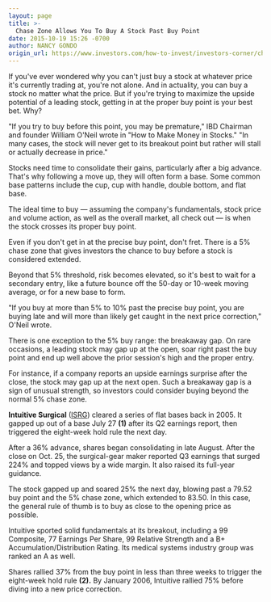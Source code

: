 ```yaml
---
layout: page
title: >-
  Chase Zone Allows You To Buy A Stock Past Buy Point
date: 2015-10-19 15:26 -0700
author: NANCY GONDO
origin_url: https://www.investors.com/how-to-invest/investors-corner/chase-zone-allows-buy-past-entry
---
```





If you've ever wondered why you can't just buy a stock at whatever price it's currently trading at, you're not alone. And in actuality, you can buy a stock no matter what the price. But if you're trying to maximize the upside potential of a leading stock, getting in at the proper buy point is your best bet. Why?


"If you try to buy before this point, you may be premature," IBD Chairman and founder William O'Neil wrote in "How to Make Money in Stocks." "In many cases, the stock will never get to its breakout point but rather will stall or actually decrease in price."


Stocks need time to consolidate their gains, particularly after a big advance. That's why following a move up, they will often form a base. Some common base patterns include the cup, cup with handle, double bottom, and flat base.


The ideal time to buy — assuming the company's fundamentals, stock price and volume action, as well as the overall market, all check out — is when the stock crosses its proper buy point.


Even if you don't get in at the precise buy point, don't fret. There is a 5% chase zone that gives investors the chance to buy before a stock is considered extended.


Beyond that 5% threshold, risk becomes elevated, so it's best to wait for a secondary entry, like a future bounce off the 50-day or 10-week moving average, or for a new base to form.


"If you buy at more than 5% to 10% past the precise buy point, you are buying late and will more than likely get caught in the next price correction," O'Neil wrote.


There is one exception to the 5% buy range: the breakaway gap. On rare occasions, a leading stock may gap up at the open, soar right past the buy point and end up well above the prior session's high and the proper entry.


For instance, if a company reports an upside earnings surprise after the close, the stock may gap up at the next open. Such a breakaway gap is a sign of unusual strength, so investors could consider buying beyond the normal 5% chase zone.


**Intuitive Surgical** ([ISRG](https://research.investors.com/quote.aspx?symbol=ISRG)) cleared a series of flat bases back in 2005. It gapped up out of a base July 27 **(**1)**** after its Q2 earnings report, then triggered the eight-week hold rule the next day.


After a 36% advance, shares began consolidating in late August. After the close on Oct. 25, the surgical-gear maker reported Q3 earnings that surged 224% and topped views by a wide margin. It also raised its full-year guidance.


The stock gapped up and soared 25% the next day, blowing past a 79.52 buy point and the 5% chase zone, which extended to 83.50. In this case, the general rule of thumb is to buy as close to the opening price as possible.


Intuitive sported solid fundamentals at its breakout, including a 99 Composite, 77 Earnings Per Share, 99 Relative Strength and a B+ Accumulation/Distribution Rating. Its medical systems industry group was ranked an A as well.


Shares rallied 37% from the buy point in less than three weeks to trigger the eight-week hold rule **(2).** By January 2006, Intuitive rallied 75% before diving into a new price correction.




